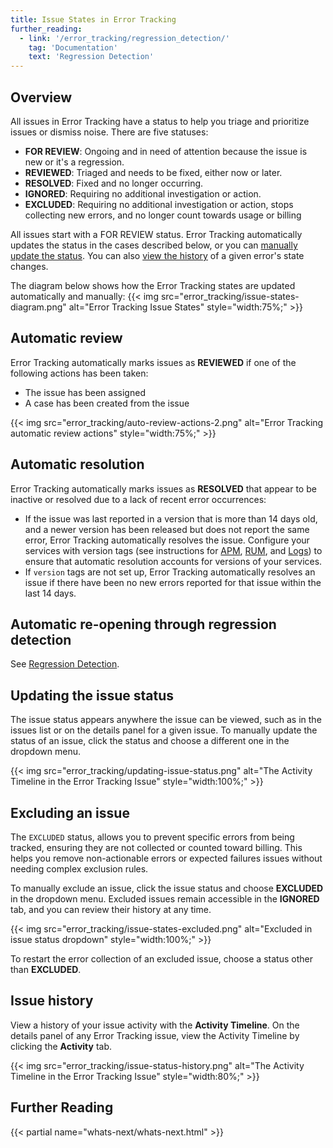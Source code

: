 ```yaml
---
title: Issue States in Error Tracking
further_reading:
  - link: '/error_tracking/regression_detection/'
    tag: 'Documentation'
    text: 'Regression Detection'
---
```


## Overview

All issues in Error Tracking have a status to help you triage and prioritize issues or dismiss noise. There are five statuses:

- **FOR REVIEW**: Ongoing and in need of attention because the issue is new or it's a regression.
- **REVIEWED**: Triaged and needs to be fixed, either now or later.
- **RESOLVED**: Fixed and no longer occurring.
- **IGNORED**: Requiring no additional investigation or action.
- **EXCLUDED**: Requiring no additional investigation or action, stops collecting new errors, and no longer count towards usage or billing

All issues start with a FOR REVIEW status. Error Tracking automatically updates the status in the cases described below, or you can [manually update the status](#updating-an-error-status). You can also [view the history](#issue-history) of a given error's state changes.

The diagram below shows how the Error Tracking states are updated automatically and manually:
{{< img src="error_tracking/issue-states-diagram.png" alt="Error Tracking Issue States" style="width:75%;" >}}

## Automatic review

Error Tracking automatically marks issues as **REVIEWED** if one of the following actions has been taken:

- The issue has been assigned
- A case has been created from the issue

{{< img src="error_tracking/auto-review-actions-2.png" alt="Error Tracking automatic review actions" style="width:75%;" >}}

## Automatic resolution

Error Tracking automatically marks issues as **RESOLVED** that appear to be inactive or resolved due to a lack of recent error occurrences:

- If the issue was last reported in a version that is more than 14 days old, and a newer version has been released but does not report the same error, Error Tracking automatically resolves the issue. Configure your services with version tags (see instructions for [APM][1], [RUM][2], and [Logs][3]) to ensure that automatic resolution accounts for versions of your services.
- If `version` tags are not set up, Error Tracking automatically resolves an issue if there have been no new errors reported for that issue within the last 14 days.

## Automatic re-opening through regression detection

See [Regression Detection][4].

## Updating the issue status

The issue status appears anywhere the issue can be viewed, such as in the issues list or on the details panel for a given issue. To manually update the status of an issue, click the status and choose a different one in the dropdown menu.

{{< img src="error_tracking/updating-issue-status.png" alt="The Activity Timeline in the Error Tracking Issue" style="width:100%;" >}}

## Excluding an issue

The `EXCLUDED` status, allows you to prevent specific errors from being tracked, ensuring they are not collected or counted toward billing. This helps you remove non-actionable errors or expected failures issues without needing complex exclusion rules.

To manually exclude an issue, click the issue status and choose **EXCLUDED** in the dropdown menu. Excluded issues remain accessible in the **IGNORED** tab, and you can review their history at any time.

{{< img src="error_tracking/issue-states-excluded.png" alt="Excluded in issue status dropdown" style="width:100%;" >}}

To restart the error collection of an excluded issue, choose a status other than **EXCLUDED**.


## Issue history
View a history of your issue activity with the **Activity Timeline**. On the details panel of any Error Tracking issue, view the Activity Timeline by clicking the **Activity** tab.

{{< img src="error_tracking/issue-status-history.png" alt="The Activity Timeline in the Error Tracking Issue" style="width:80%;" >}}

## Further Reading

{{< partial name="whats-next/whats-next.html" >}}

[1]: /tracing/services/deployment_tracking
[2]: /real_user_monitoring/guide/setup-rum-deployment-tracking/?tab=npm
[3]: /getting_started/tagging/unified_service_tagging/
[4]: /error_tracking/regression_detection/
